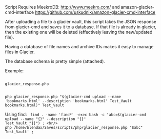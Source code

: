 Script Requires MeekroDB: http://www.meekro.com/ and amazon-glacier-cmd-interface https://github.com/uskudnik/amazon-glacier-cmd-interface 

After uploading a file to a glacier vault, this script takes the JSON response from glacier-cmd and saves it to a database. If that file is already in glacier, then the existing one will be deleted (effectively leaving the new/updated file). 

Having a database of file names and archive IDs makes it easy to manage files in Glacier. 

The database schema is pretty simple (attached).

Example:

<code>
glacier_response.php <JSON glacier-cmd response> <vault name>

php glacier_response.php "$(glacier-cmd upload --name 'bookmarks.html' --description 'bookmarks.html' Test_Vault bookmarks.html)" Test_Vault
</code>

Using find:
<code>
find . -name 'find*' -exec bash -c 'abc=$(glacier-cmd upload --name "{}" --description "{}" Test_Vault "{}") ; <br/>
 php /home/blendax/Saves/scripts/php/glacier_response.php "$abc" Test_Vault' \;
</code>
